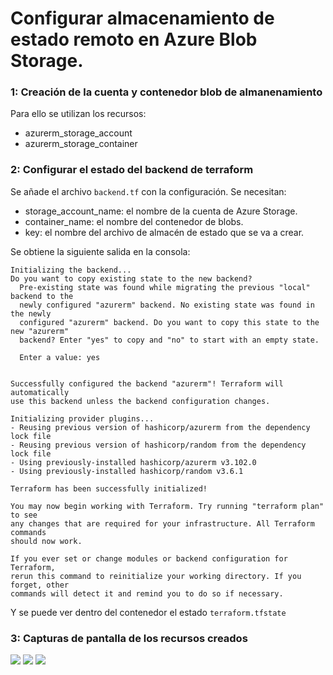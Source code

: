 # Configurar almacenamiento de estado remoto en Azure Blob Storage.

### 1: Creación de la cuenta y contenedor blob de almanenamiento 

Para ello se utilizan los recursos:
- azurerm_storage_account
- azurerm_storage_container


### 2: Configurar el estado del backend de terraform

Se añade el archivo ``backend.tf`` con la configuración. Se necesitan:

- storage_account_name: el nombre de la cuenta de Azure Storage.
- container_name: el nombre del contenedor de blobs.
- key: el nombre del archivo de almacén de estado que se va a crear.

Se obtiene la siguiente salida en la consola:

```
Initializing the backend...
Do you want to copy existing state to the new backend?
  Pre-existing state was found while migrating the previous "local" backend to the
  newly configured "azurerm" backend. No existing state was found in the newly
  configured "azurerm" backend. Do you want to copy this state to the new "azurerm"
  backend? Enter "yes" to copy and "no" to start with an empty state.

  Enter a value: yes


Successfully configured the backend "azurerm"! Terraform will automatically
use this backend unless the backend configuration changes.

Initializing provider plugins...
- Reusing previous version of hashicorp/azurerm from the dependency lock file
- Reusing previous version of hashicorp/random from the dependency lock file
- Using previously-installed hashicorp/azurerm v3.102.0
- Using previously-installed hashicorp/random v3.6.1

Terraform has been successfully initialized!

You may now begin working with Terraform. Try running "terraform plan" to see
any changes that are required for your infrastructure. All Terraform commands
should now work.

If you ever set or change modules or backend configuration for Terraform,
rerun this command to reinitialize your working directory. If you forget, other
commands will detect it and remind you to do so if necessary.
```

Y se puede ver dentro del contenedor el estado ``terraform.tfstate``

### 3: Capturas de pantalla de los recursos creados 

![](./resultado1.png)
![](./resultado3.png)
![](./resultado2.png)
